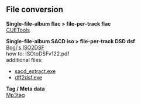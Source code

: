File conversion
---

**Single-file-album flac > file-per-track flac**  
[CUETools](http://cue.tools/)


**Single-file-album SACD iso > file-per-track DSD dsf**  
[Bogi's ISO2DSF](https://github.com/rern/RuneAudio/raw/master/file_conversion/ISO2DSF_v1.2.2_Win7_Win8.zip)  
how to: ISOtoDSFv122.pdf  
additional files:
- [sacd_extract.exe](https://github.com/sacd-ripper/sacd-ripper/releases)  
- [dff2dsf.exe](http://www.signalyst.com/professional.html)  

**Tag / Meta data**  
[Mp3tag](http://www.mp3tag.de/en/download.html)
